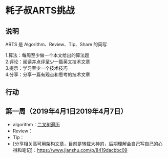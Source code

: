 # 耗子叔ARTS挑战

## 说明

ARTS 是 Algorithm、Review、Tip、Share 的简写

1.算法：每周至少做一个本文给出的算法题  
2.评论：阅读并点评至少一篇英文技术文章  
3.提示：学习至少一个技术技巧  
4.分享：分享一篇有观点和思考的技术文章  

## 行动

## 第一周（2019年4月1日2019年4月7日）

* algorithm：[二叉树遍历](https://github.com/Elijahlz/lz-ARTS-study/blob/master/algorithm/binary%20tree/searchBinaryTree.md)  
* Review：  
* Tip：  
* [分享相关高可用架构文章，目前是转载大神的，后期理解会自己写自己的心得和笔记]：https://www.jianshu.com/p/8419dacbbc09
